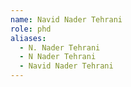```yaml
---
name: Navid Nader Tehrani
role: phd
aliases:
  - N. Nader Tehrani
  - N Nader Tehrani
  - Navid Nader Tehrani
---
```


